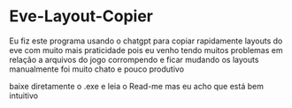 # Eve-Layout-Copier
Eu fiz este programa usando o chatgpt para copiar rapidamente layouts do eve com muito mais praticidade pois eu venho tendo muitos problemas em relação a arquivos do jogo corrompendo e ficar mudando os layouts manualmente foi muito chato e pouco produtivo

baixe diretamente o .exe e leia o Read-me mas eu acho que está bem intuitivo
